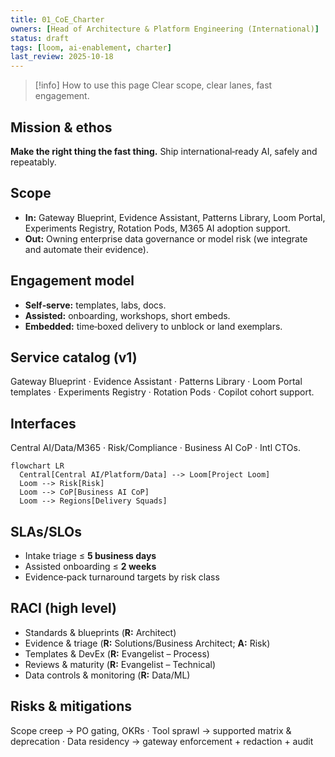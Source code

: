 ```yaml
---
title: 01_CoE_Charter
owners: [Head of Architecture & Platform Engineering (International)]
status: draft
tags: [loom, ai-enablement, charter]
last_review: 2025-10-18
---
```


> [!info] How to use this page
> Clear scope, clear lanes, fast engagement.

## Mission & ethos
**Make the right thing the fast thing.** Ship international‑ready AI, safely and repeatably.

## Scope
- **In:** Gateway Blueprint, Evidence Assistant, Patterns Library, Loom Portal, Experiments Registry, Rotation Pods, M365 AI adoption support.
- **Out:** Owning enterprise data governance or model risk (we integrate and automate their evidence).

## Engagement model
- **Self‑serve:** templates, labs, docs.
- **Assisted:** onboarding, workshops, short embeds.
- **Embedded:** time‑boxed delivery to unblock or land exemplars.

## Service catalog (v1)
Gateway Blueprint · Evidence Assistant · Patterns Library · Loom Portal templates · Experiments Registry · Rotation Pods · Copilot cohort support.

## Interfaces
Central AI/Data/M365 · Risk/Compliance · Business AI CoP · Intl CTOs.

```mermaid
flowchart LR
  Central[Central AI/Platform/Data] --> Loom[Project Loom]
  Loom --> Risk[Risk]
  Loom --> CoP[Business AI CoP]
  Loom --> Regions[Delivery Squads]
```

## SLAs/SLOs
- Intake triage ≤ **5 business days**
- Assisted onboarding ≤ **2 weeks**
- Evidence‑pack turnaround targets by risk class

## RACI (high level)
- Standards & blueprints (**R:** Architect)
- Evidence & triage (**R:** Solutions/Business Architect; **A:** Risk)
- Templates & DevEx (**R:** Evangelist – Process)
- Reviews & maturity (**R:** Evangelist – Technical)
- Data controls & monitoring (**R:** Data/ML)

## Risks & mitigations
Scope creep → PO gating, OKRs · Tool sprawl → supported matrix & deprecation · Data residency → gateway enforcement + redaction + audit
